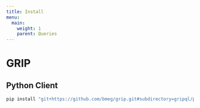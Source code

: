 ```yaml
---
title: Install
menu:
  main:
    weight: 1
    parent: Queries
---
```



# GRIP

## Python Client

```python
pip install "git+https://github.com/bmeg/grip.git#subdirectory=gripql/python"
```
